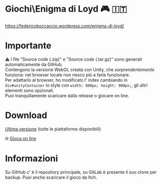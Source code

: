 # Giochi\Enigma di Loyd 🎮 🇮🇹
https://federicoboccaccio.wordpress.com/enigma-di-loyd/

# Importante
⚠️ I file "Source code (.zip)" e "Source code (.tar.gz)" sono generati automaticamente da GitHub.<br>
Contengono la versione WebGL creata con Unity, che *sorprendentemente* funziona: nel browser locale non riesco più a farla funzionare.<br>
Per adattarlo al browser, ho modificato l' index cambiando in `div#unityContainer` lo style con `width: 600px; height: 900px;`, gli altri elementi sono opzionali.<br>
Puoi tranquillamente scaricare dalla release o giocare on line.

# Download
[Ultima versione](https://github.com/FedericoBoccaccioPersonale/Giochi-Enigma-di-Loyd/releases/latest) (tutte le piattaforme disponibili)

🌐 [Gioca on line](https://federicoboccacciopersonale.github.io/Giochi-Enigma-di-Loyd)

# Informazioni
Su GitHub c' è il repository principale, su GitLab è presente il suo clone per backup.
Puoi anche scaricare il gioco da Itch.
